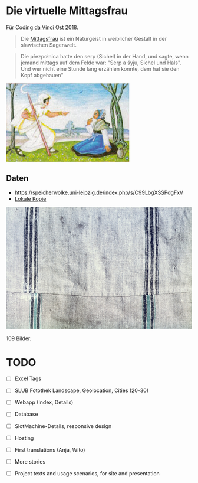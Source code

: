 # Die virtuelle Mittagsfrau

Für [Coding da Vinci Ost 2018](https://codingdavinci.de/events/ost/).

> Die [Mittagsfrau](https://de.wikipedia.org/wiki/Mittagsfrau) ist ein Naturgeist in weiblicher Gestalt in der slawischen Sagenwelt.

> Die pŕezpołnica hatte den serp (Sichel) in der Hand, und sagte, wenn jemand
> mittags auf dem Felde war: "Serp a šyju, Sichel und Hals". Und wer nicht eine
> Stunde lang erzählen konnte, dem hat sie den Kopf abgehauen"

![Lady Midday](images/Briefmarke_Sorbische_Sagen_-_Mittagsfrau_und_Nochtenerin_Crop.jpg)

## Daten

* https://speicherwolke.uni-leipzig.de/index.php/s/C99LbgXSSPdgFxV
* [Lokale Kopie](https://github.com/sophiamanns/virtuelle_mittagsfrau/tree/master/data)

![XXI 12_008](https://raw.githubusercontent.com/sophiamanns/virtuelle_mittagsfrau/master/data/DatenFlachs_Bilder/XXI%2012_008.jpg)

109 Bilder.


# TODO

* [ ] Excel Tags
* [ ] SLUB Fotothek Landscape, Geolocation, Cities (20-30)
* [ ] Webapp (Index, Details)
* [ ] Database
* [ ] SlotMachine-Details, responsive design
* [ ] Hosting
* [ ] First translations (Anja, Wito)
* [ ] More stories
* [ ] Project texts and usage scenarios, for site and presentation

